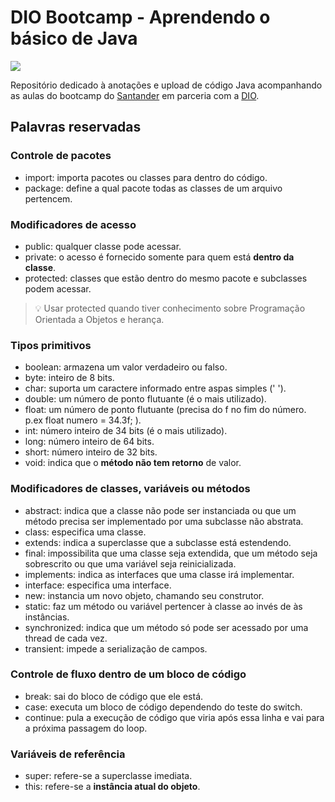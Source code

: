 # DIO Bootcamp - Aprendendo o básico de Java

![](https://s2-techtudo.glbimg.com/twoewJmwpMgtGPcRPP8SxFlDVmM=/0x0:695x393/984x0/smart/filters:strip_icc()/i.s3.glbimg.com/v1/AUTH_08fbf48bc0524877943fe86e43087e7a/internal_photos/bs/2021/P/f/y52r4ySZWLkJjEhKLhgw/2014-11-14-java-logo.jpg)

Repositório dedicado à anotações e upload de código Java acompanhando as aulas do bootcamp do [Santander](https://app.santanderopenacademy.com/pt-BR/program/search) em parceria com a [DIO](https://www.dio.me/).

## Palavras reservadas

### Controle de pacotes

- import: importa pacotes ou classes para dentro do código.
- package: define a qual pacote todas as classes de um arquivo pertencem.

### Modificadores de acesso

- public: qualquer classe pode acessar.
- private: o acesso é fornecido somente para quem está __dentro da classe__.
- protected: classes que estão dentro do mesmo pacote e subclasses podem acessar.

> 💡 Usar protected quando tiver conhecimento sobre Programação Orientada a Objetos e herança.

### Tipos primitivos

- boolean: armazena um valor verdadeiro ou falso.
- byte: inteiro de 8 bits.
- char: suporta um caractere informado entre aspas simples (' ').
- double: um número de ponto flutuante (é o mais utilizado).
- float: um número de ponto flutuante (precisa do f no fim do número. p.ex float numero = 34.3f; ).
- int: número inteiro de 34 bits (é o mais utilizado).
- long: número inteiro de 64 bits.
- short: número inteiro de 32 bits.
- void: indica que o __método não tem retorno__ de valor.


### Modificadores de classes, variáveis ou métodos

- abstract: indica que a classe não pode ser instanciada ou que um método precisa ser implementado por uma subclasse não abstrata.
- class: especifica uma classe.
- extends: indica a superclasse que a subclasse está estendendo.
- final: impossibilita que uma classe seja extendida, que um método seja sobrescrito ou que uma variável seja reinicializada.
- implements: indica as interfaces que uma classe irá implementar.
- interface: especifica uma interface.
- new: instancia um novo objeto, chamando seu construtor.
- static: faz um método ou variável pertencer à classe ao invés de às instâncias.
- synchronized: indica que um método só pode ser acessado por uma thread de cada vez.
- transient: impede a serialização de campos.

### Controle de fluxo dentro de um bloco de código

- break: sai do bloco de código que ele está.
- case: executa um bloco de código dependendo do teste do switch.
- continue: pula a execução de código que viria após essa linha e vai para a próxima passagem do loop.

### Variáveis de referência

- super: refere-se a superclasse imediata.
- this: refere-se a __instância atual do objeto__.